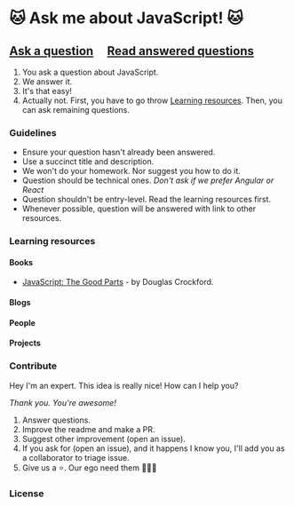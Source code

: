 #  🐱 Ask me about JavaScript! 🐱

## [Ask a question](../../issues/new) &nbsp;&nbsp;&nbsp; [Read answered questions](https://github.com/parro-it/amaj/issues?q=is%3Aissue+is%3Aopen+label%3Aanswered)

1) You ask a question about JavaScript.
2) We answer it.
3) It's that easy!
4) Actually not. First, you have to go throw [Learning resources](https://github.com/parro-it/amaj#learning-resources). Then, you can ask remaining questions.

### Guidelines

- Ensure your question hasn't already been answered.
- Use a succinct title and description.
- We won't do your homework. Nor suggest you how to do it.
- Question should be technical ones. _Don't ask if we prefer Angular or React_
- Question shouldn't be entry-level. Read the learning resources first.
- Whenever possible, question will be answered with link to other resources.

### Learning resources

#### Books

* [JavaScript: The Good Parts](https://www.amazon.it/JavaScript-Good-Parts-Douglas-Crockford/dp/0596517742/ref=sr_1_1?ie=UTF8&qid=1522259785&sr=8-1&keywords=the+good+parts) - by Douglas Crockford.

#### Blogs

#### People

#### Projects


### Contribute

Hey I'm an expert. This idea is really nice! How can I help you?

_Thank you. You're awesome!_

1) Answer questions.
2) Improve the readme and make a PR.
3) Suggest other improvement (open an issue).
4) If you ask for (open an issue), and it happens I know you, I'll add you as a collaborator to triage issue.
5) Give us a ⭐. Our ego need them 👨🏻‍🎤

### License

